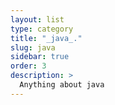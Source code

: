 ```yaml
---
layout: list
type: category
title: "_java_."
slug: java
sidebar: true
order: 3
description: >
  Anything about java
---
```

